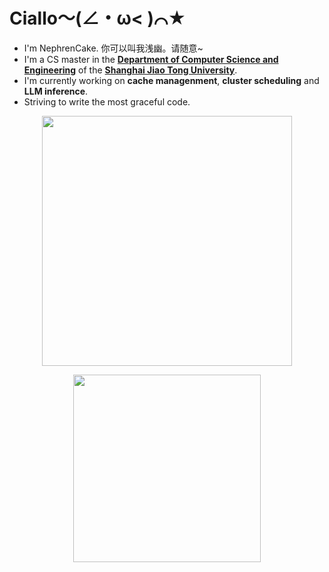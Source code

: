 <!--
<img align='right' src='banner.jpg' width='400px'>
-->

# Ciallo～(∠・ω< )⌒★

- I'm NephrenCake. 你可以叫我浅幽。请随意~
- I'm a CS master in the [**Department of Computer Science and Engineering**](https://www.cs.sjtu.edu.cn/index.aspx) of the [**Shanghai Jiao Tong University**](https://www.sjtu.edu.cn/).
- I'm currently working on **cache managenment**, **cluster scheduling** and **LLM inference**.
- Striving to write the most graceful code.

<p align="center">
    <img src='https://github-readme-stats.vercel.app/api?username=NephrenCake&hide_border=true&show_icons=true&theme=buefy&icon_color=7957d5' width='400px'>
</p>
<p align="center">
    <img src='https://github-readme-stats-one-bice.vercel.app/api/top-langs/?username=NephrenCake&layout=compact&exclude_repo=NephrenCake.github.io&hide_border=true&langs_count=10&theme=buefy' width='300px'>
</p>

<!--
<p align="center">
  <strong><a href="">Official Website</a></strong> |
  <strong><a href="">Twitter</a></strong> |
  <strong><a href="">Discord</a></strong> |
  <strong><a href="">LinkedIn</a></strong> |
  <strong><a href="">Twitch</a></strong>
</p>
-->

<!--
**NephrenCake/NephrenCake** is a ✨ _special_ ✨ repository because its `README.md` (this file) appears on your GitHub profile.
Here are some ideas to get you started:
- 🔭 I’m currently working on ...
- 🌱 I’m currently learning ...
- 👯 I’m looking to collaborate on ...
- 🤔 I’m looking for help with ...
- 💬 Ask me about ...
- 📫 How to reach me: ...
- 😄 Pronouns: ...
- ⚡ Fun fact: ...
-->
